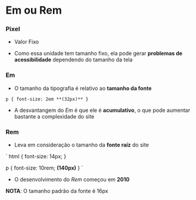 # Em ou Rem
### Pixel
- Valor Fixo

- Como essa unidade tem tamanho fixo, ela pode gerar **problemas de acessibilidade** dependendo do tamanho da tela

### Em
- O tamanho da tipografia é relativo ao **tamanho da fonte**

`
p {
    font-size: 2em **(32px)**
}
`

- A desvantangem do *Em* é que ele é **acumulativo**, o que pode aumentar bastante a complexidade do site

### Rem
- Leva em consideração o tamanho da **fonte raíz** do site

`
html {
    font-size: 14px;
}

p {
    font-size: 10rem; **(140px)**
}
`

- O desenvolvimento do *Rem* começou em **2010**

**NOTA**: O tamanho padrão da fonte é 16px    